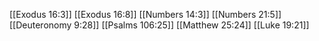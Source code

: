 [[Exodus 16:3]]
[[Exodus 16:8]]
[[Numbers 14:3]]
[[Numbers 21:5]]
[[Deuteronomy 9:28]]
[[Psalms 106:25]]
[[Matthew 25:24]]
[[Luke 19:21]]
